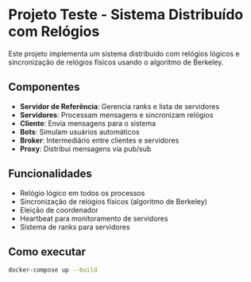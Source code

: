 # Projeto Teste - Sistema Distribuído com Relógios

Este projeto implementa um sistema distribuído com relógios lógicos e sincronização de relógios físicos usando o algoritmo de Berkeley.

## Componentes

- **Servidor de Referência**: Gerencia ranks e lista de servidores
- **Servidores**: Processam mensagens e sincronizam relógios
- **Cliente**: Envia mensagens para o sistema
- **Bots**: Simulam usuários automáticos
- **Broker**: Intermediário entre clientes e servidores
- **Proxy**: Distribui mensagens via pub/sub

## Funcionalidades

- Relógio lógico em todos os processos
- Sincronização de relógios físicos (algoritmo de Berkeley)
- Eleição de coordenador
- Heartbeat para monitoramento de servidores
- Sistema de ranks para servidores

## Como executar

```bash
docker-compose up --build
```
